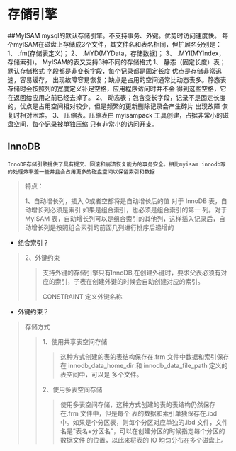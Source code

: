 # 存储引擎

##MyISAM
    mysql的默认存储引擎。不支持事务、外键。优势时访问速度快。
    每个myISAM在磁盘上存储成3个文件，其文件名和表名相同，但扩展名分别是：
    1、 .fm(存储表定义)；
    2、 .MYD(MYData，存储数据)；
    3、 .MYI(MYIndex，存储索引)。
    MyISAM的表又支持3种不同的存储格式
    1、 静态（固定长度）表；默认存储格式 字段都是非变长字段，每个记录都是固定长度 优点是存储非常迅速，容易缓存，
        出现故障容易恢复；缺点是占用的空间通常比动态表多。静态表存储时会按照列的宽度定义补足空格，应用程序访问时并不会
        得到这些空格，它在返回给应用之前已经去掉了。
    2、 动态表；包含变长字段，记录不是固定长度的，优点是占用空间相对较少，但是频繁的更新删除记录会产生碎片 出现故障
        恢复时相对困难。
    3、 压缩表。压缩表由 myisampack 工具创建，占据非常小的磁盘空间，每个记录被单独压缩 只有非常小的访问开支。

## InnoDB
    InnoDB存储引擎提供了具有提交、回滚和崩溃恢复能力的事务安全。相比myisam innodb写的处理效率差一些并且会占用更多的磁盘空间以保留索引和数据
    
> 特点：
>  
>  1、自动增长列，插入 0或者空都将是自动增长后的值 对于 InnoDB 表，自动增长列必须是索引 如果是组合索引，也必须是组合索引的第一
   列。对于 MyISAM 表，自动增长列可以是组合索引的其他列，这样插入记录后，自动增长列是按照组合索引的前面几列进行排序后递增的

+  组合索引？
>  2、外键约束
>> 支持外键的存储引擎只有InnoDB,在创建外键时，要求父表必须有对应的索引，子表在创建外键的时候会自动创建对应的索引。
>> 
>>CONSTRAINT 定义外键名称
>>
>>
+  外键约束？
> 存储方式
>
>>1、使用共享表空间存储
>>>这种方式创建的表的表结构保存在.frm 文件中数据和索引保存在 innodb_data_home_dir 和 innodb_data_file_path 定义的表空间中，可以是
 多个文件。
>>
>>2、使用多表空间存储
>>>使用多表空间存储，这种方式创建的表的表结构仍然保存在.frm 文件中，但是每个
   表的数据和索引单独保存在.ibd 中。如果是个分区表，则每个分区对应单独的.ibd
   文件，文件名是“表名+分区名”，可以在创建分区的时候指定每个分区的数据文件
   的位置，以此来将表的 IO 均匀分布在多个磁盘上。
